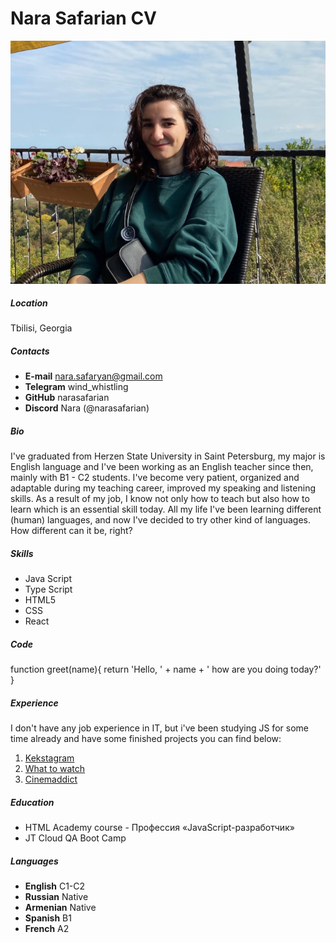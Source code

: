 # Nara Safarian CV
![Nara Safarian photo](./Nara_Safarian.jpg "Nara Safarian")
##### Location
Tbilisi, Georgia

##### Contacts
* **E-mail** nara.safaryan@gmail.com
* **Telegram** wind_whistling 
* **GitHub** narasafarian
* **Discord** Nara (@narasafarian)

##### Bio
I've graduated from Herzen State University in Saint Petersburg, my major is English language and I've been working as an English teacher since then, mainly with B1 - C2 students. I've become very patient, organized and adaptable during my teaching career, improved my speaking and listening skills. As a result of my job, I know not only how to teach but also how to learn which is an essential skill today. 
All my life I've been learning different (human) languages, and now I've decided to try other kind of languages. How different can it be, right? 

##### Skills
- Java Script
- Type Script
- HTML5
- CSS
- React

##### Code
function greet(name){
  return  'Hello, ' + name + ' how are you doing today?'
}

##### Experience
I don't have any job experience in IT, but i've been studying JS for some time already and have some finished projects you can find below:
1. [Kekstagram](https://github.com/Nara-Safarian/1763681-kekstagram-24)
2. [What to watch](https://github.com/Nara-Safarian/1763681-what-to-watch-10)
3. [Cinemaddict](https://github.com/Nara-Safarian/1763681-cinemaddict-16)

##### Education
- HTML Academy course - Профессия «JavaScript-разработчик»
- JT Cloud QA Boot Camp

##### Languages
- **English** C1-C2
- **Russian** Native
- **Armenian** Native
- **Spanish** B1
- **French** A2